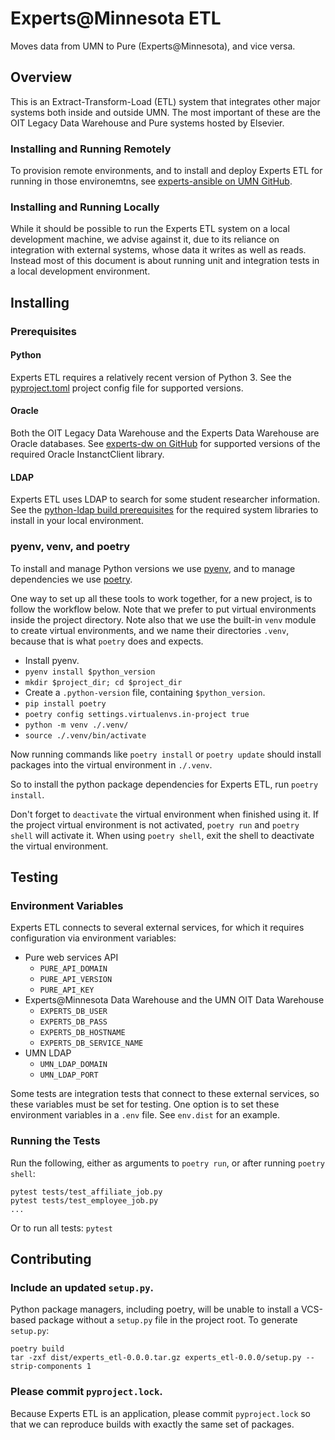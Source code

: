 # Experts@Minnesota ETL

Moves data from UMN to Pure (Experts@Minnesota), and vice versa.

## Overview

This is an Extract-Transform-Load (ETL) system that integrates other major
systems both inside and outside UMN. The most important of these are the
OIT Legacy Data Warehouse and Pure systems hosted by Elsevier.

### Installing and Running Remotely

To provision remote environments, and to install and deploy Experts ETL for
running in those environemtns, see
[experts-ansible on UMN GitHub](https://github.umn.edu/Libraries/experts-ansible).

### Installing and Running Locally

While it should be possible to run the Experts ETL system on a local
development machine, we advise against it, due to its reliance on
integration with external systems, whose data it writes as well as reads.
Instead most of this document is about running unit and integration tests
in a local development environment.

## Installing

### Prerequisites

#### Python

Experts ETL requires a relatively recent version of Python 3. See the
[pyproject.toml](pyproject.toml) project config file for supported versions.

#### Oracle

Both the OIT Legacy Data Warehouse and the Experts Data Warehouse are Oracle
databases. See [experts-dw on GitHub](https://github.com/UMNLibraries/experts-dw)
for supported versions of the required Oracle InstanctClient library.

#### LDAP

Experts ETL uses LDAP to search for some student researcher information. See the
[python-ldap build prerequisites](https://www.python-ldap.org/en/python-ldap-3.3.0/installing.html#build-prerequisites)
for the required system libraries to install in your local environment.

### pyenv, venv, and poetry

To install and manage Python versions we use
[pyenv](https://github.com/pyenv/pyenv), and to manage dependencies we use
[poetry](https://poetry.eustace.io/).

One way to set up all these tools to work together, for a new project, is to
follow the workflow below. Note that we prefer to put virtual environments
inside the project directory. Note also that we use the built-in `venv` module
to create virtual environments, and we name their directories `.venv`, because
that is what `poetry` does and expects.

* Install pyenv.
* `pyenv install $python_version`
* `mkdir $project_dir; cd $project_dir`
* Create a `.python-version` file, containing `$python_version`.
* `pip install poetry`
* `poetry config settings.virtualenvs.in-project true`
* `python -m venv ./.venv/`
* `source ./.venv/bin/activate`

Now running commands like `poetry install` or `poetry update` should install
packages into the virtual environment in `./.venv`.

So to install the python package dependencies for Experts ETL, run `poetry install`.

Don't forget to `deactivate` the virtual environment when finished using it. If
the project virtual environment is not activated, `poetry run` and `poetry
shell` will activate it.  When using `poetry shell`, exit the shell to
deactivate the virtual environment.

## Testing

### Environment Variables

Experts ETL connects to several external services, for which it requires configuration
via environment variables:

* Pure web services API
  * `PURE_API_DOMAIN`
  * `PURE_API_VERSION`
  * `PURE_API_KEY`
* Experts@Minnesota Data Warehouse and the UMN OIT Data Warehouse
  * `EXPERTS_DB_USER`
  * `EXPERTS_DB_PASS`
  * `EXPERTS_DB_HOSTNAME`
  * `EXPERTS_DB_SERVICE_NAME`
* UMN LDAP
  * `UMN_LDAP_DOMAIN`
  * `UMN_LDAP_PORT`

Some tests are integration tests that connect to these external services, so
these variables must be set for testing. One option is to set these
environment variables in a `.env` file. See `env.dist` for an example.

### Running the Tests

Run the following, either as arguments
to `poetry run`, or after running `poetry shell`:

```
pytest tests/test_affiliate_job.py
pytest tests/test_employee_job.py
...
```

Or to run all tests: `pytest`

## Contributing

### Include an updated `setup.py`.

Python package managers, including poetry, will be unable to install a VCS-based
package without a `setup.py` file in the project root. To generate `setup.py`:

```
poetry build
tar -zxf dist/experts_etl-0.0.0.tar.gz experts_etl-0.0.0/setup.py --strip-components 1
```

### Please commit `pyproject.lock`.

Because Experts ETL is an application, please commit `pyproject.lock` so that we
can reproduce builds with exactly the same set of packages.
